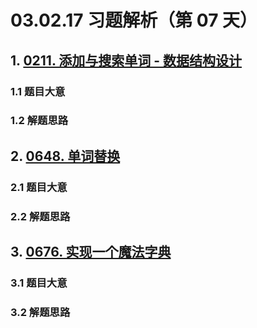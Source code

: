 # 03.02.17 习题解析（第 07 天）

## 1. [0211. 添加与搜索单词 - 数据结构设计](https://leetcode.cn/problems/design-add-and-search-words-data-structure/)

### 1.1 题目大意

### 1.2 解题思路

## 2. [0648. 单词替换](https://leetcode.cn/problems/replace-words/)

### 2.1 题目大意

### 2.2 解题思路

## 3. [0676. 实现一个魔法字典](https://leetcode.cn/problems/implement-magic-dictionary/)

### 3.1 题目大意

### 3.2 解题思路    
